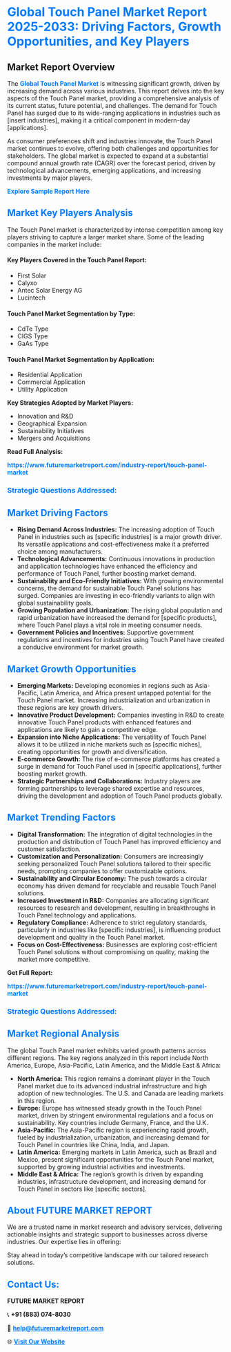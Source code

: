 <h1 style="color: #007BFF;">Global Touch Panel Market Report 2025-2033: Driving Factors, Growth Opportunities, and Key Players</h1>

<section id="overview">
<h2>Market Report Overview</h2>
<p>The <a href="https://www.futuremarketreport.com/industry-report/touch-panel-market" style="color: #007BFF; text-decoration: none;"><strong>Global Touch Panel Market</strong></a> is witnessing significant growth, driven by increasing demand across various industries. This report delves into the key aspects of the Touch Panel market, providing a comprehensive analysis of its current status, future potential, and challenges. The demand for Touch Panel has surged due to its wide-ranging applications in industries such as [insert industries], making it a critical component in modern-day [applications].</p>
<p>As consumer preferences shift and industries innovate, the Touch Panel market continues to evolve, offering both challenges and opportunities for stakeholders. The global market is expected to expand at a substantial compound annual growth rate (CAGR) over the forecast period, driven by technological advancements, emerging applications, and increasing investments by major players.</p>
</section>

<section id="overview">
<p><a href="https://www.futuremarketreport.com/request-sample/reportId=35494" style="color: #007BFF; text-decoration: none;"><strong>Explore Sample Report Here</strong></a></p>
</section>

<section id="key-players">
<h2 style="color: #007BFF;">Market Key Players Analysis</h2>
<p>The Touch Panel market is characterized by intense competition among key players striving to capture a larger market share. Some of the leading companies in the market include:</p>
<h4>Key Players Covered in the Touch Panel Report:</h4>
<ul><li>First Solar</li><li>Calyxo</li><li>Antec Solar Energy AG</li><li>Lucintech</li></ul>
<h4>Touch Panel Market Segmentation by Type:</h4>
<ul><li>CdTe Type</li><li>CIGS Type</li><li>GaAs Type</li></ul>

<h4>Touch Panel Market Segmentation by Application:</h4>
<ul><li>Residential Application</li><li>Commercial Application</li><li>Utility Application</li></ul>
<p><strong>Key Strategies Adopted by Market Players:</strong></p>
<ul>
<li>Innovation and R&D</li>
<li>Geographical Expansion</li>
<li>Sustainability Initiatives</li>
<li>Mergers and Acquisitions</li>
</ul>
</section>

<section>
<p><strong>Read Full Analysis: </strong></p><a href="https://www.futuremarketreport.com/industry-report/touch-panel-market" style="color: #007BFF; text-decoration: none;"><strong>https://www.futuremarketreport.com/industry-report/touch-panel-market</strong></a>
<h3 style="color: #007BFF;">Strategic Questions Addressed:</h3>
</section>

<section id="driving-factors">
<h2 style="color: #007BFF;">Market Driving Factors</h2>
<ul>
<li><strong>Rising Demand Across Industries:</strong> The increasing adoption of Touch Panel in industries such as [specific industries] is a major growth driver. Its versatile applications and cost-effectiveness make it a preferred choice among manufacturers.</li>
<li><strong>Technological Advancements:</strong> Continuous innovations in production and application technologies have enhanced the efficiency and performance of Touch Panel, further boosting market demand.</li>
<li><strong>Sustainability and Eco-Friendly Initiatives:</strong> With growing environmental concerns, the demand for sustainable Touch Panel solutions has surged. Companies are investing in eco-friendly variants to align with global sustainability goals.</li>
<li><strong>Growing Population and Urbanization:</strong> The rising global population and rapid urbanization have increased the demand for [specific products], where Touch Panel plays a vital role in meeting consumer needs.</li>
<li><strong>Government Policies and Incentives:</strong> Supportive government regulations and incentives for industries using Touch Panel have created a conducive environment for market growth.</li>
</ul>
</section>

<section id="growth-opportunities">
<h2 style="color: #007BFF;">Market Growth Opportunities</h2>
<ul>
<li><strong>Emerging Markets:</strong> Developing economies in regions such as Asia-Pacific, Latin America, and Africa present untapped potential for the Touch Panel market. Increasing industrialization and urbanization in these regions are key growth drivers.</li>
<li><strong>Innovative Product Development:</strong> Companies investing in R&D to create innovative Touch Panel products with enhanced features and applications are likely to gain a competitive edge.</li>
<li><strong>Expansion into Niche Applications:</strong> The versatility of Touch Panel allows it to be utilized in niche markets such as [specific niches], creating opportunities for growth and diversification.</li>
<li><strong>E-commerce Growth:</strong> The rise of e-commerce platforms has created a surge in demand for Touch Panel used in [specific applications], further boosting market growth.</li>
<li><strong>Strategic Partnerships and Collaborations:</strong> Industry players are forming partnerships to leverage shared expertise and resources, driving the development and adoption of Touch Panel products globally.</li>
</ul>
</section>

<section id="trending-factors">
<h2 style="color: #007BFF;">Market Trending Factors</h2>
<ul>
<li><strong>Digital Transformation:</strong> The integration of digital technologies in the production and distribution of Touch Panel has improved efficiency and customer satisfaction.</li>
<li><strong>Customization and Personalization:</strong> Consumers are increasingly seeking personalized Touch Panel solutions tailored to their specific needs, prompting companies to offer customizable options.</li>
<li><strong>Sustainability and Circular Economy:</strong> The push towards a circular economy has driven demand for recyclable and reusable Touch Panel solutions.</li>
<li><strong>Increased Investment in R&D:</strong> Companies are allocating significant resources to research and development, resulting in breakthroughs in Touch Panel technology and applications.</li>
<li><strong>Regulatory Compliance:</strong> Adherence to strict regulatory standards, particularly in industries like [specific industries], is influencing product development and quality in the Touch Panel market.</li>
<li><strong>Focus on Cost-Effectiveness:</strong> Businesses are exploring cost-efficient Touch Panel solutions without compromising on quality, making the market more competitive.</li>
</ul>
</section>

<section>
<p><strong>Get Full Report: </strong></p><a href="https://www.futuremarketreport.com/industry-report/touch-panel-market" style="color: #007BFF; text-decoration: none;"><strong>https://www.futuremarketreport.com/industry-report/touch-panel-market</strong></a>
<h3 style="color: #007BFF;">Strategic Questions Addressed:</h3>
</section>


<section id="regional-analysis">
<h2 style="color: #007BFF;">Market Regional Analysis</h2>
<p>The global Touch Panel market exhibits varied growth patterns across different regions. The key regions analyzed in this report include North America, Europe, Asia-Pacific, Latin America, and the Middle East & Africa:</p>
<ul>
<li><strong>North America:</strong> This region remains a dominant player in the Touch Panel market due to its advanced industrial infrastructure and high adoption of new technologies. The U.S. and Canada are leading markets in this region.</li>
<li><strong>Europe:</strong> Europe has witnessed steady growth in the Touch Panel market, driven by stringent environmental regulations and a focus on sustainability. Key countries include Germany, France, and the U.K.</li>
<li><strong>Asia-Pacific:</strong> The Asia-Pacific region is experiencing rapid growth, fueled by industrialization, urbanization, and increasing demand for Touch Panel in countries like China, India, and Japan.</li>
<li><strong>Latin America:</strong> Emerging markets in Latin America, such as Brazil and Mexico, present significant opportunities for the Touch Panel market, supported by growing industrial activities and investments.</li>
<li><strong>Middle East & Africa:</strong> The region’s growth is driven by expanding industries, infrastructure development, and increasing demand for Touch Panel in sectors like [specific sectors].</li>
</ul>
</section>

<footer>
<h2 style="color: #007BFF;">About FUTURE MARKET REPORT</h2>
<p>We are a trusted name in market research and advisory services, delivering actionable insights and strategic support to businesses across diverse industries. Our expertise lies in offering:</p>

<p>Stay ahead in today’s competitive landscape with our tailored research solutions.</p>

<h2 style="color: #007BFF;">Contact Us:</h2>
<p><strong>FUTURE MARKET REPORT</strong></p>
<p>📞 <strong>+91 (883) 074-8030</strong></p>
<p>📧 <strong><a href="mailto:help@futuremarketreport.com" style="color: #007BFF;">help@futuremarketreport.com</a></strong></p>
<p>🌐 <strong><a href="https://www.futuremarketreport.com/" style="color: #007BFF;">Visit Our Website</a></strong></p>
</footer>